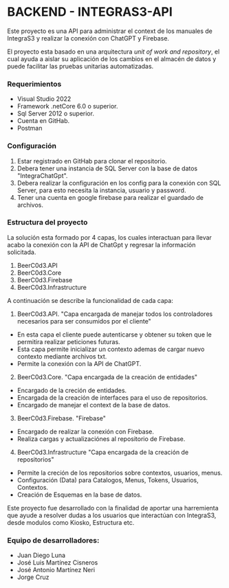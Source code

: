 # BACKEND - INTEGRAS3-API
Este proyecto es una API para administrar el context de los manuales de IntegraS3 y realizar la conexión con ChatGPT y Firebase.

El proyecto esta basado en una arquitectura *unit of work and repository*, el cual ayuda a aislar su aplicación de los cambios en el almacén de datos y puede facilitar las pruebas unitarias automatizadas.

### Requerimientos

- Visual Studio 2022
- Framework .netCore  6.0 o superior.
- Sql Server 2012 o superior.
- Cuenta en GitHab.
- Postman

### Configuración
1. Estar registrado en GitHab para clonar el repositorio.
2. Debera tener una instancia de SQL Server con la base de datos "IntegraChatGpt".
3. Debera realizar la configuración en los config para la conexión con SQL Server, para esto necesita la instancia, usuario y password.
4. Tener una cuenta en google firebase para realizar el guardado de archivos.

### Estructura del proyecto
La solución esta formado por 4 capas, los cuales interactuan para llevar acabo la conexión con la API de ChatGpt y regresar la información solicitada.
1. BeerC0d3.API
2. BeerC0d3.Core 
3. BeerC0d3.Firebase
4. BeerC0d3.Infrastructure

A continuación se describe la funcionalidad de cada capa:   
1. BeerC0d3.API. "Capa encargada de manejar todos los controladores necesarios para ser consumidos por el cliente"
  - En esta capa el cliente puede autenticarse y obtener su token que le permitira realizar peticiones futuras.
  - Esta capa permite inicializar un contexto ademas de cargar nuevo contexto mediante archivos txt.
  - Permite la conexión con la API de ChatGPT. 

2. BeerC0d3.Core. "Capa encargada de la creación de entidades"
  - Encargado de la creción de entidades.
  - Encargada de la creación de interfaces para el uso de repositorios.
  - Encargado de manejar el context de la base de datos.

3. BeerC0d3.Firebase. "Firebase"
  - Encargado de realizar la conexión con Firebase.
  - Realiza cargas y actualizaciónes al repositorio de Firebase.
    
4. BeerC0d3.Infrastructure "Capa encargada de la creación de repositorios"
  - Permite la creción de los repositorios sobre contextos, usuarios, menus.
  - Configuración (Data) para Catalogos, Menus, Tokens, Usuarios, Contextos.
  - Creación de Esquemas en la base de datos.
    
Este proyecto fue desarrollado con la finalidad de aportar una harremienta que ayude a resolver dudas a los usuarios que interactúan con IntegraS3, desde modulos como Kiosko, Estructura etc.

### Equipo de desarrolladores:
- Juan Diego Luna 
- José Luis Martínez Cisneros
- José Antonio Martínez Neri
- Jorge Cruz 


